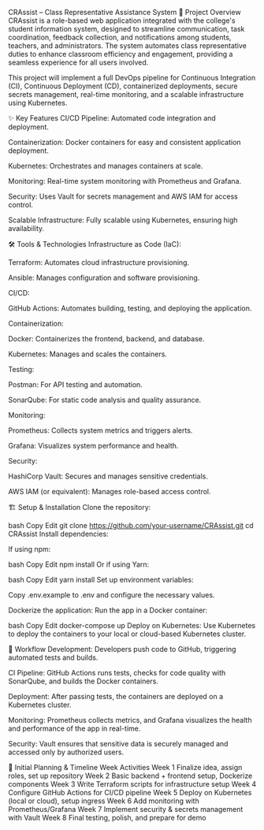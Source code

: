 CRAssist – Class Representative Assistance System
🚀 Project Overview
CRAssist is a role-based web application integrated with the college's student information system, designed to streamline communication, task coordination, feedback collection, and notifications among students, teachers, and administrators. The system automates class representative duties to enhance classroom efficiency and engagement, providing a seamless experience for all users involved.

This project will implement a full DevOps pipeline for Continuous Integration (CI), Continuous Deployment (CD), containerized deployments, secure secrets management, real-time monitoring, and a scalable infrastructure using Kubernetes.

✨ Key Features
CI/CD Pipeline: Automated code integration and deployment.

Containerization: Docker containers for easy and consistent application deployment.

Kubernetes: Orchestrates and manages containers at scale.

Monitoring: Real-time system monitoring with Prometheus and Grafana.

Security: Uses Vault for secrets management and AWS IAM for access control.

Scalable Infrastructure: Fully scalable using Kubernetes, ensuring high availability.

🛠 Tools & Technologies
Infrastructure as Code (IaC):

Terraform: Automates cloud infrastructure provisioning.

Ansible: Manages configuration and software provisioning.

CI/CD:

GitHub Actions: Automates building, testing, and deploying the application.

Containerization:

Docker: Containerizes the frontend, backend, and database.

Kubernetes: Manages and scales the containers.

Testing:

Postman: For API testing and automation.

SonarQube: For static code analysis and quality assurance.

Monitoring:

Prometheus: Collects system metrics and triggers alerts.

Grafana: Visualizes system performance and health.

Security:

HashiCorp Vault: Secures and manages sensitive credentials.

AWS IAM (or equivalent): Manages role-based access control.

🏗 Setup & Installation
Clone the repository:

bash
Copy
Edit
git clone https://github.com/your-username/CRAssist.git
cd CRAssist
Install dependencies:

If using npm:

bash
Copy
Edit
npm install
Or if using Yarn:

bash
Copy
Edit
yarn install
Set up environment variables:

Copy .env.example to .env and configure the necessary values.

Dockerize the application:
Run the app in a Docker container:

bash
Copy
Edit
docker-compose up
Deploy on Kubernetes:
Use Kubernetes to deploy the containers to your local or cloud-based Kubernetes cluster.

🔄 Workflow
Development: Developers push code to GitHub, triggering automated tests and builds.

CI Pipeline: GitHub Actions runs tests, checks for code quality with SonarQube, and builds the Docker containers.

Deployment: After passing tests, the containers are deployed on a Kubernetes cluster.

Monitoring: Prometheus collects metrics, and Grafana visualizes the health and performance of the app in real-time.

Security: Vault ensures that sensitive data is securely managed and accessed only by authorized users.

📅 Initial Planning & Timeline
Week	Activities
Week 1	Finalize idea, assign roles, set up repository
Week 2	Basic backend + frontend setup, Dockerize components
Week 3	Write Terraform scripts for infrastructure setup
Week 4	Configure GitHub Actions for CI/CD pipeline
Week 5	Deploy on Kubernetes (local or cloud), setup ingress
Week 6	Add monitoring with Prometheus/Grafana
Week 7	Implement security & secrets management with Vault
Week 8	Final testing, polish, and prepare for demo
